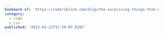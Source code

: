 ```yaml
---
bookmark-of: 'https://codersblock.com/blog/the-surprising-things-that-css-can-animate/'
category:
  - code
  - css
published: '2023-01-21T12:59:07.828Z'
---
```

